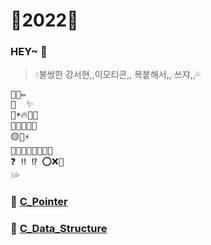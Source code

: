 # 💛2022💛

### HEY~ 👋
> 💧불쌍한 강서현,,이모티콘,, 복붙해서,, 쓰쟈,,💦
<pre>
🐥📒✏
🌟 <!-- ##자구에서 제목 --> ✨ <!-- ####알고리즘같은거 -->
🌈☀🔥🎨🚦
🍋🍒🍰🧀🍭
🟡💛⚡  
💪🏻💪🤙🏻🤙😭😢  
❓ ‼ ⁉ ⭕❌💯  
💧💦
</pre>
### 🎨 [C_Pointer](https://github.com/Kang-SeoHyun/C_Language/tree/main/C_Pointer)  
### 🎨 [C_Data_Structure](https://github.com/Kang-SeoHyun/C_Language/tree/main/C_Data_Structure)
